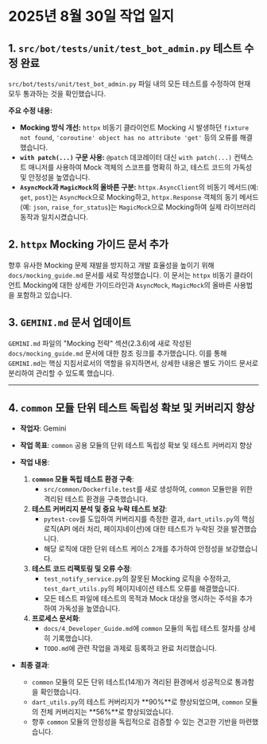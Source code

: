 # 2025년 8월 30일 작업 일지

## 1. `src/bot/tests/unit/test_bot_admin.py` 테스트 수정 완료

`src/bot/tests/unit/test_bot_admin.py` 파일 내의 모든 테스트를 수정하여 현재 모두 통과하는 것을 확인했습니다.

**주요 수정 내용:**

*   **Mocking 방식 개선:** `httpx` 비동기 클라이언트 Mocking 시 발생하던 `fixture not found`, `'coroutine' object has no attribute 'get'` 등의 오류를 해결했습니다.
*   **`with patch(...)` 구문 사용:** `@patch` 데코레이터 대신 `with patch(...)` 컨텍스트 매니저를 사용하여 Mock 객체의 스코프를 명확히 하고, 테스트 코드의 가독성 및 안정성을 높였습니다.
*   **`AsyncMock`과 `MagicMock`의 올바른 구분:** `httpx.AsyncClient`의 비동기 메서드(예: `get`, `post`)는 `AsyncMock`으로 Mocking하고, `httpx.Response` 객체의 동기 메서드(예: `json`, `raise_for_status`)는 `MagicMock`으로 Mocking하여 실제 라이브러리 동작과 일치시켰습니다.

## 2. `httpx` Mocking 가이드 문서 추가

향후 유사한 Mocking 문제 재발을 방지하고 개발 효율성을 높이기 위해 `docs/mocking_guide.md` 문서를 새로 작성했습니다. 이 문서는 `httpx` 비동기 클라이언트 Mocking에 대한 상세한 가이드라인과 `AsyncMock`, `MagicMock`의 올바른 사용법을 포함하고 있습니다.

## 3. `GEMINI.md` 문서 업데이트

`GEMINI.md` 파일의 "Mocking 전략" 섹션(2.3.6)에 새로 작성된 `docs/mocking_guide.md` 문서에 대한 참조 링크를 추가했습니다. 이를 통해 `GEMINI.md`는 핵심 지침서로서의 역할을 유지하면서, 상세한 내용은 별도 가이드 문서로 분리하여 관리할 수 있도록 했습니다.

---

## 4. `common` 모듈 단위 테스트 독립성 확보 및 커버리지 향상

- **작업자**: Gemini
- **작업 목표**: `common` 공용 모듈의 단위 테스트 독립성 확보 및 테스트 커버리지 향상

- **작업 내용**:
    1.  **`common` 모듈 독립 테스트 환경 구축**:
        -   `src/common/Dockerfile.test`를 새로 생성하여, `common` 모듈만을 위한 격리된 테스트 환경을 구축했습니다.
    2.  **테스트 커버리지 분석 및 중요 누락 테스트 보강**:
        -   `pytest-cov`를 도입하여 커버리지를 측정한 결과, `dart_utils.py`의 핵심 로직(API 에러 처리, 페이지네이션)에 대한 테스트가 누락된 것을 발견했습니다.
        -   해당 로직에 대한 단위 테스트 케이스 2개를 추가하여 안정성을 보강했습니다.
    3.  **테스트 코드 리팩토링 및 오류 수정**:
        -   `test_notify_service.py`의 잘못된 Mocking 로직을 수정하고, `test_dart_utils.py`의 페이지네이션 테스트 오류를 해결했습니다.
        -   모든 테스트 파일에 테스트의 목적과 Mock 대상을 명시하는 주석을 추가하여 가독성을 높였습니다.
    4.  **프로세스 문서화**:
        -   `docs/4_Developer_Guide.md`에 `common` 모듈의 독립 테스트 절차를 상세히 기록했습니다.
        -   `TODO.md`에 관련 작업을 과제로 등록하고 완료 처리했습니다.

- **최종 결과**:
    -   `common` 모듈의 모든 단위 테스트(14개)가 격리된 환경에서 성공적으로 통과함을 확인했습니다.
    -   `dart_utils.py`의 테스트 커버리지가 **90%**로 향상되었으며, `common` 모듈의 전체 커버리지는 **56%**로 향상되었습니다.
    -   향후 `common` 모듈의 안정성을 독립적으로 검증할 수 있는 견고한 기반을 마련했습니다.